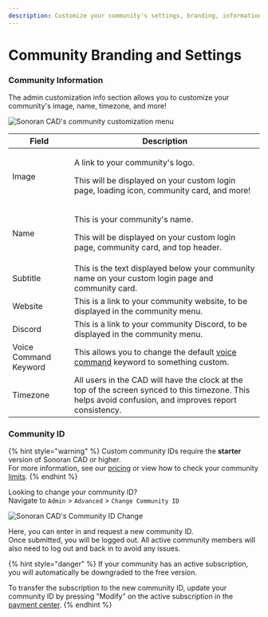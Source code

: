 ```yaml
---
description: Customize your community's settings, branding, information, and more!
---
```


# Community Branding and Settings

### Community Information

The admin customization info section allows you to customize your community's image, name, timezone, and more!

![Sonoran CAD's community customization menu](../../.gitbook/assets/com\_info.PNG)

| Field                 | Description                                                                                                                                             |
| --------------------- | ------------------------------------------------------------------------------------------------------------------------------------------------------- |
| Image                 | <p>A link to your community's logo.</p><p>This will be displayed on your custom login page, loading icon, community card, and more!</p>                 |
| Name                  | <p>This is your community's name.</p><p>This will be displayed on your custom login page, community card, and top header.</p>                           |
| Subtitle              | This is the text displayed below your community name on your custom login page and community card.                                                      |
| Website               | This is a link to your community website, to be displayed in the community menu.                                                                        |
| Discord               | This is a link to your community Discord, to be displayed in the community menu.                                                                        |
| Voice Command Keyword | This allows you to change the default [voice command](../other-features/voice-commands.md) keyword to something custom.                                 |
| Timezone              | All users in the CAD will have the clock at the top of the screen synced to this timezone. This helps avoid confusion, and improves report consistency. |

### Community ID

{% hint style="warning" %}
Custom community IDs require the **starter** version of Sonoran CAD or higher.\
For more information, see our [pricing](https://sonorancad.com/app/#/pricing) or view how to check your community [limits](../getting-started/view-your-limits.md).
{% endhint %}

Looking to change your community ID?\
Navigate to `Admin` > `Advanced` > `Change Community ID`

![Sonoran CAD's Community ID Change](../../.gitbook/assets/CAD\_ChangeCommId.png)

Here, you can enter in and request a new community ID.\
Once submitted, you will be logged out. All active community members will also need to log out and back in to avoid any issues.

{% hint style="danger" %}
If your community has an active subscription, you will automatically be downgraded to the free version.

To transfer the subscription to the new community ID, update your community ID by pressing "Modify" on the active subscription in the [payment center](../../pricing/faq/accessing-the-payment-center.md).
{% endhint %}

